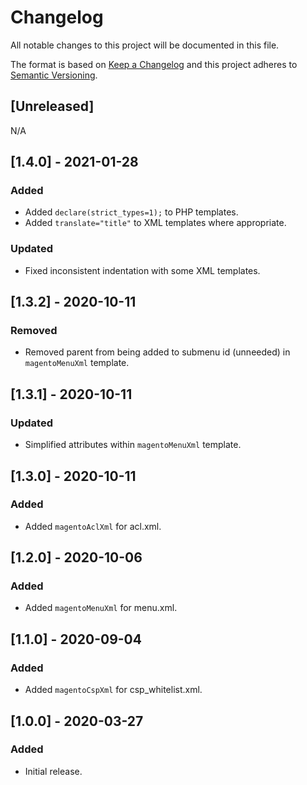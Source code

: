 # Changelog
All notable changes to this project will be documented in this file.

The format is based on [Keep a Changelog](http://keepachangelog.com/en/1.0.0/)
and this project adheres to [Semantic Versioning](http://semver.org/spec/v2.0.0.html).

## [Unreleased]

N/A

## [1.4.0] - 2021-01-28

### Added
- Added `declare(strict_types=1);` to PHP templates.
- Added `translate="title"` to XML templates where appropriate.

### Updated
- Fixed inconsistent indentation with some XML templates.

## [1.3.2] - 2020-10-11

### Removed
- Removed parent from being added to submenu id (unneeded) in `magentoMenuXml` template.

## [1.3.1] - 2020-10-11

### Updated
- Simplified attributes within `magentoMenuXml` template.

## [1.3.0] - 2020-10-11

### Added
- Added `magentoAclXml` for acl.xml.

## [1.2.0] - 2020-10-06

### Added
- Added `magentoMenuXml` for menu.xml.

## [1.1.0] - 2020-09-04

### Added
- Added `magentoCspXml` for csp_whitelist.xml.

## [1.0.0] - 2020-03-27

### Added
- Initial release.
